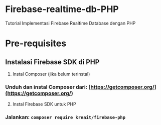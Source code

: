 # Firebase-realtime-db-PHP
Tutorial Implementasi Firebase Realtime Database dengan PHP

# Pre-requisites
## Instalasi Firebase SDK di PHP
1. Instal Composer (jika belum terinstal)
  ### Unduh dan instal Composer dari: [https://getcomposer.org/](https://getcomposer.org/)
2. Instal Firebase SDK untuk PHP
  ### Jalankan: `composer require kreait/firebase-php`
